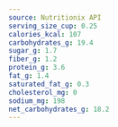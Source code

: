 ```yaml
---
source: Nutritionix API
serving_size_cup: 0.25
calories_kcal: 107
carbohydrates_g: 19.4
sugar_g: 1.7
fiber_g: 1.2
protein_g: 3.6
fat_g: 1.4
saturated_fat_g: 0.3
cholesterol_mg: 0
sodium_mg: 198
net_carbohydrates_g: 18.2
---
```


